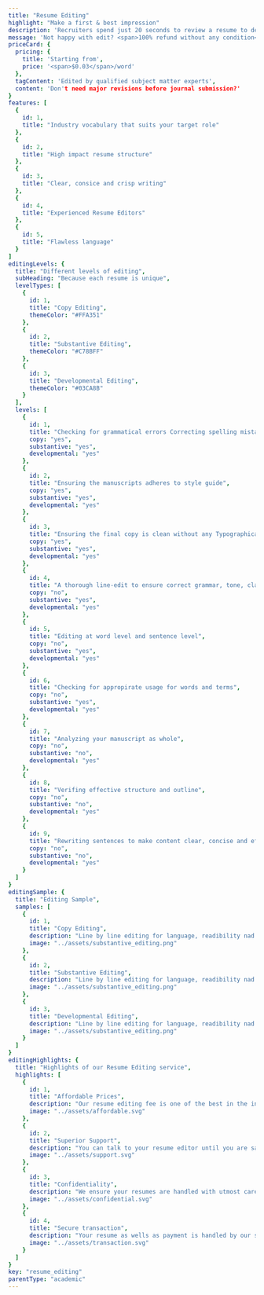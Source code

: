 ```yaml
---
title: "Resume Editing"
highlight: "Make a first & best impression"
description: 'Recruiters spend just 20 seconds to review a resume to decide whether to select you for the next stage or reject your resume. Therefore, your resume or CV should immediately catch the attention of the prospective employer. Let your resume editors craft out that perfect resume that wins'
message: 'Not happy with edit? <span>100% refund without any condition</span>'
priceCard: {
  pricing: {
    title: 'Starting from',
    price: '<span>$0.03</span>/word'
  },
  tagContent: 'Edited by qualified subject matter experts',
  content: 'Don't need major revisions before journal submission?'
}
features: [
  {
    id: 1,
    title: "Industry vocabulary that suits your target role"
  },
  {
    id: 2,
    title: "High impact resume structure"
  },
  {
    id: 3,
    title: "Clear, consice and crisp writing"
  },
  {
    id: 4,
    title: "Experienced Resume Editors"
  },
  {
    id: 5,
    title: "Flawless language"
  }
]
editingLevels: {
  title: "Different levels of editing",
  subHeading: "Because each resume is unique",
  levelTypes: [
    {
      id: 1,
      title: "Copy Editing",
      themeColor: "#FFA351"
    },
    {
      id: 2,
      title: "Substantive Editing",
      themeColor: "#C78BFF"
    },
    {
      id: 3,
      title: "Developmental Editing",
      themeColor: "#03CA8B"
    }
  ],
  levels: [
    {
      id: 1,
      title: "Checking for grammatical errors Correcting spelling mistakes",
      copy: "yes",
      substantive: "yes",
      developmental: "yes"
    },
    {
      id: 2,
      title: "Ensuring the manuscripts adheres to style guide",
      copy: "yes",
      substantive: "yes",
      developmental: "yes"
    },
    {
      id: 3,
      title: "Ensuring the final copy is clean without any Typographical or other errors",
      copy: "yes",
      substantive: "yes",
      developmental: "yes"
    },
    {
      id: 4,
      title: "A thorough line-edit to ensure correct grammar, tone, clarity and consistency",
      copy: "no",
      substantive: "yes",
      developmental: "yes"
    },
    {
      id: 5,
      title: "Editing at word level and sentence level",
      copy: "no",
      substantive: "yes",
      developmental: "yes"
    },
    {
      id: 6,
      title: "Checking for appropirate usage for words and terms",
      copy: "no",
      substantive: "yes",
      developmental: "yes"
    },
    {
      id: 7,
      title: "Analyzing your manuscript as whole",
      copy: "no",
      substantive: "no",
      developmental: "yes"
    },
    {
      id: 8,
      title: "Verifing effective structure and outline",
      copy: "no",
      substantive: "no",
      developmental: "yes"
    },
    {
      id: 9,
      title: "Rewriting sentences to make content clear, concise and effective",
      copy: "no",
      substantive: "no",
      developmental: "yes"
    }
  ]
}
editingSample: {
  title: "Editing Sample",
  samples: [
    {
      id: 1,
      title: "Copy Editing",
      description: "Line by line editing for language, readibility nad technical learning improvement",
      image: "../assets/substantive_editing.png"
    },
    {
      id: 2,
      title: "Substantive Editing",
      description: "Line by line editing for language, readibility nad technical learning improvement",
      image: "../assets/substantive_editing.png"
    },
    {
      id: 3,
      title: "Developmental Editing",
      description: "Line by line editing for language, readibility nad technical learning improvement",
      image: "../assets/substantive_editing.png"
    }
  ]
}
editingHighlights: {
  title: "Highlights of our Resume Editing service",
  highlights: [
    {
      id: 1,
      title: "Affordable Prices",
      description: "Our resume editing fee is one of the best in the industry for the level of quality work we offer from our trusted editors.",
      image: "../assets/affordable.svg"
    },
    {
      id: 2,
      title: "Superior Support",
      description: "You can talk to your resume editor until you are satisfied with our editing service, get your queries answered via email or chat and send your resume after review for further check.",
      image: "../assets/support.svg"
    },
    {
      id: 3,
      title: "Confidentiality",
      description: "We ensure your resumes are handled with utmost care. We can sign NDA if necessary.",
      image: "../assets/confidential.svg"
    },
    {
      id: 4,
      title: "Secure transaction",
      description: "Your resume as wells as payment is handled by our secure website which has passed the best level of security testing in the industry.",
      image: "../assets/transaction.svg"
    }
  ]
}
key: "resume_editing"
parentType: "academic"
---
```

